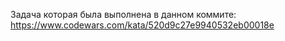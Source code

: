 Задача которая была выполнена в данном коммите: https://www.codewars.com/kata/520d9c27e9940532eb00018e